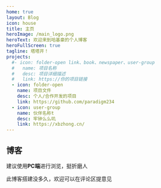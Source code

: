 ```yaml
---
home: true
layout: Blog
icon: house
title: 主页
heroImage: /main_logo.png
heroText: 欢迎来到哈基豪的个人博客
heroFullScreen: true
tagline: 塔塔开！
projects:
  #- icon: folder-open link、book、newspaper、user-group
  #   name: 项目名称
  #   desc: 项目详细描述
  #   link: https://你的项目链接
  - icon: folder-open
    name: 项目文件
    desc: 个人/合作开发的项目
    link: https://github.com/paradigm234
  - icon: user-group
    name: 伙伴名称t
    desc: 牢钟么么叽
    link: https://xbzhong.cn/
---
```

## 博客

建议使用**PC端**进行浏览，挺折磨人

此博客搭建没多久，欢迎可以在评论区提意见

